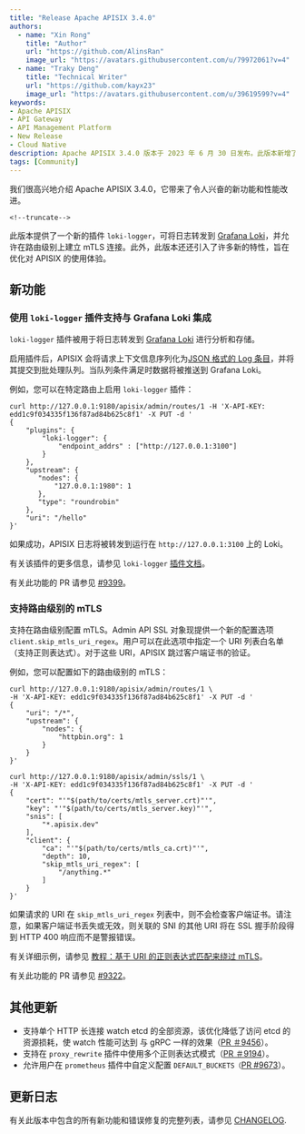 ```yaml
---
title: "Release Apache APISIX 3.4.0"
authors:
  - name: "Xin Rong"
    title: "Author"
    url: "https://github.com/AlinsRan"
    image_url: "https://avatars.githubusercontent.com/u/79972061?v=4"
  - name: "Traky Deng"
    title: "Technical Writer"
    url: "https://github.com/kayx23"
    image_url: "https://avatars.githubusercontent.com/u/39619599?v=4"
keywords:
- Apache APISIX
- API Gateway
- API Management Platform
- New Release
- Cloud Native
description: Apache APISIX 3.4.0 版本于 2023 年 6 月 30 日发布。此版本新增了一个适用于 Grafana Loki 的插件，允许在路由级别上建立 mTLS 连接，并进行性能优化，不断提升 APISIX 的用户体验。
tags: [Community]
---
```


我们很高兴地介绍 Apache APISIX 3.4.0，它带来了令人兴奋的新功能和性能改进。

`<!--truncate-->`

此版本提供了一个新的插件 `loki-logger`，可将日志转发到 [Grafana Loki](https://grafana.com/oss/loki/)，并允许在路由级别上建立 mTLS 连接。此外，此版本还还引入了许多新的特性，旨在优化对 APISIX 的使用体验。

## 新功能

### 使用 `loki-logger` 插件支持与 Grafana Loki 集成

`loki-logger` 插件被用于将日志转发到 [Grafana Loki](https://grafana.com/oss/loki/) 进行分析和存储。

启用插件后，APISIX 会将请求上下文信息序列化为[JSON 格式的 Log 条目](https://grafana.com/docs/loki/latest/api/#push-log-entries-to-loki)，并将其提交到批处理队列。当队列条件满足时数据将被推送到 Grafana Loki。

例如，您可以在特定路由上启用 `loki-logger` 插件：

```shell
curl http://127.0.0.1:9180/apisix/admin/routes/1 -H 'X-API-KEY: edd1c9f034335f136f87ad84b625c8f1' -X PUT -d '
{
    "plugins": {
        "loki-logger": {
            "endpoint_addrs" : ["http://127.0.0.1:3100"]
        }
    },
    "upstream": {
       "nodes": {
           "127.0.0.1:1980": 1
       },
       "type": "roundrobin"
    },
    "uri": "/hello"
}'
```

如果成功，APISIX 日志将被转发到运行在 `http://127.0.0.1:3100` 上的 Loki。

有关该插件的更多信息，请参见 `loki-logger` [插件文档](https://github.com/apache/apisix/blob/release/3.4/docs/en/latest/plugins/loki-logger.md)。

有关此功能的 PR 请参见 [#9399](https://github.com/apache/apisix/pull/9399)。

### 支持路由级别的 mTLS

支持在路由级别配置 mTLS。Admin API SSL 对象现提供一个新的配置选项 `client.skip_mtls_uri_regex`。用户可以在此选项中指定一个 URI 列表白名单（支持正则表达式）。对于这些 URI，APISIX 跳过客户端证书的验证。

例如，您可以配置如下的路由级别的 mTLS：

```shell
curl http://127.0.0.1:9180/apisix/admin/routes/1 \
-H 'X-API-KEY: edd1c9f034335f136f87ad84b625c8f1' -X PUT -d '
{
    "uri": "/*",
    "upstream": {
        "nodes": {
            "httpbin.org": 1
        }
    }
}'
```

```shell
curl http://127.0.0.1:9180/apisix/admin/ssls/1 \
-H 'X-API-KEY: edd1c9f034335f136f87ad84b625c8f1' -X PUT -d '
{
    "cert": "'"$(path/to/certs/mtls_server.crt)"'",
    "key": "'"$(path/to/certs/mtls_server.key)"'",
    "snis": [
        "*.apisix.dev"
    ],
    "client": {
        "ca": "'"$(path/to/certs/mtls_ca.crt)"'",
        "depth": 10,
        "skip_mtls_uri_regex": [
            "/anything.*"
        ]
    }
}'
```

如果请求的 URI 在 `skip_mtls_uri_regex` 列表中，则不会检查客户端证书。请注意，如果客户端证书丢失或无效，则关联的 SNI 的其他 URI 将在 SSL 握手阶段得到 HTTP 400 响应而不是警报错误。

有关详细示例，请参见 [教程：基于 URI 的正则表达式匹配来绕过 mTLS](https://github.com/apache/apisix/blob/release/3.4/docs/zh/latest/tutorials/client-to-apisix-mtls.md#基于对-uri-正则表达式匹配绕过-mtls)。

有关此功能的 PR 请参见 [#9322](https://github.com/apache/apisix/pull/9322)。

## 其他更新

* 支持单个 HTTP 长连接 watch etcd 的全部资源，该优化降低了访问 etcd 的资源损耗，使 watch 性能可达到 与 gRPC 一样的效果（[PR ＃9456](https://github.com/apache/apisix/pull/9456)）。
* 支持在 `proxy_rewrite` 插件中使用多个正则表达式模式（[PR ＃9194](https://github.com/apache/apisix/pull/9194)）。
* 允许用户在 `prometheus` 插件中自定义配置 `DEFAULT_BUCKETS（`[PR #9673](https://github.com/apache/apisix/pull/9673)）。

## 更新日志

有关此版本中包含的所有新功能和错误修复的完整列表，请参见 [CHANGELOG](https://github.com/apache/apisix/blob/master/CHANGELOG.md).

